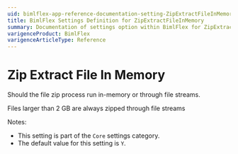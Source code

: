 ```yaml
---
uid: bimlflex-app-reference-documentation-setting-ZipExtractFileInMemory
title: BimlFlex Settings Definition for ZipExtractFileInMemory
summary: Documentation of settings option within BimlFlex for ZipExtractFileInMemory
varigenceProduct: BimlFlex
varigenceArticleType: Reference
---
```


# Zip Extract File In Memory

Should the file zip process run in-memory or through file streams.

Files larger than 2 GB are always zipped through file streams

Notes:
* This setting is part of the `Core` settings category.
 * The default value for this setting is `Y`.